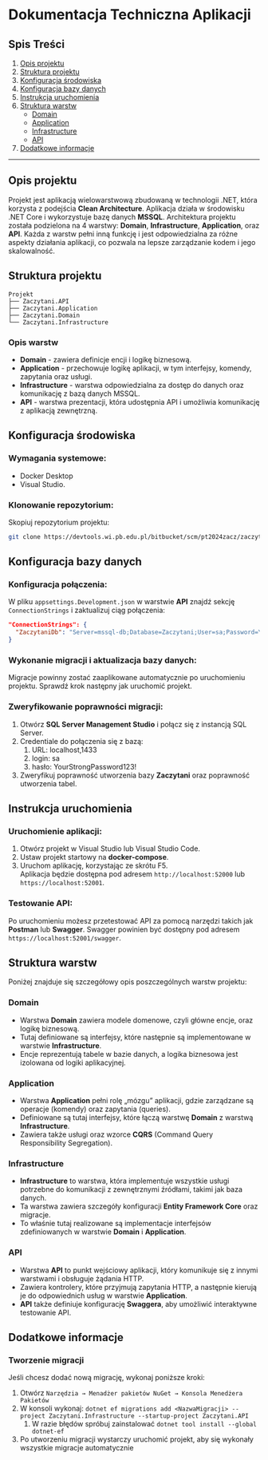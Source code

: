 ﻿# Dokumentacja Techniczna Aplikacji

## Spis Treści
1. [Opis projektu](#opis-projektu)
2. [Struktura projektu](#struktura-projektu)
3. [Konfiguracja środowiska](#konfiguracja-środowiska)
4. [Konfiguracja bazy danych](#konfiguracja-bazy-danych)
5. [Instrukcja uruchomienia](#instrukcja-uruchomienia)
6. [Struktura warstw](#struktura-warstw)
   - [Domain](#domain)
   - [Application](#application)
   - [Infrastructure](#infrastructure)
   - [API](#api)
7. [Dodatkowe informacje](#dodatkowe-informacje)

---

## Opis projektu
Projekt jest aplikacją wielowarstwową zbudowaną w technologii .NET, która korzysta z podejścia **Clean Architecture**. Aplikacja działa w środowisku .NET Core i wykorzystuje bazę danych **MSSQL**. Architektura projektu została podzielona na 4 warstwy: **Domain**, **Infrastructure**, **Application**, oraz **API**. Każda z warstw pełni inną funkcję i jest odpowiedzialna za różne aspekty działania aplikacji, co pozwala na lepsze zarządzanie kodem i jego skalowalność.

## Struktura projektu
```
Projekt 
├── Zaczytani.API 
├── Zaczytani.Application 
├── Zaczytani.Domain 
└── Zaczytani.Infrastructure
```

### Opis warstw
- **Domain** - zawiera definicje encji i logikę biznesową.
- **Application** - przechowuje logikę aplikacji, w tym interfejsy, komendy, zapytania oraz usługi.
- **Infrastructure** - warstwa odpowiedzialna za dostęp do danych oraz komunikację z bazą danych MSSQL.
- **API** - warstwa prezentacji, która udostępnia API i umożliwia komunikację z aplikacją zewnętrzną.

## Konfiguracja środowiska

### Wymagania systemowe:
- Docker Desktop
- Visual Studio.

### Klonowanie repozytorium:

Skopiuj repozytorium projektu:
```bash
git clone https://devtools.wi.pb.edu.pl/bitbucket/scm/pt2024zacz/zaczytani-backend.git cd zaczytani-backend
```
## Konfiguracja bazy danych

### Konfiguracja połączenia:
W pliku `appsettings.Development.json` w warstwie **API** znajdź sekcję `ConnectionStrings` i zaktualizuj ciąg połączenia:

```json
"ConnectionStrings": {
  "ZaczytaniDb": "Server=mssql-db;Database=Zaczytani;User=sa;Password=YourStrongPassword123!;TrustServerCertificate=true"
}
```
### Wykonanie migracji i aktualizacja bazy danych:
Migracje powinny zostać zaaplikowane automatycznie po uruchomieniu projektu. Sprawdź krok następny jak uruchomić projekt.

### Zweryfikowanie poprawności migracji:
1. Otwórz **SQL Server Management Studio** i połącz się z instancją SQL Server.
1. Credentiale do połączenia się z bazą:
	1. URL: localhost,1433
	1. login: sa
	1. hasło: YourStrongPassword123!
3. Zweryfikuj poprawność utworzenia bazy **Zaczytani** oraz poprawność utworzenia tabel.

## Instrukcja uruchomienia

### Uruchomienie aplikacji:
1. Otwórz projekt w Visual Studio lub Visual Studio Code.
2. Ustaw projekt startowy na **docker-compose**.
3. Uruchom aplikację, korzystając ze skrótu F5.  
Aplikacja będzie dostępna pod adresem `http://localhost:52000` lub `https://localhost:52001`.

### Testowanie API:
Po uruchomieniu możesz przetestować API za pomocą narzędzi takich jak **Postman** lub **Swagger**. Swagger powinien być dostępny pod adresem `https://localhost:52001/swagger`.

## Struktura warstw

Poniżej znajduje się szczegółowy opis poszczególnych warstw projektu:

### Domain
- Warstwa **Domain** zawiera modele domenowe, czyli główne encje, oraz logikę biznesową.
- Tutaj definiowane są interfejsy, które następnie są implementowane w warstwie **Infrastructure**.
- Encje reprezentują tabele w bazie danych, a logika biznesowa jest izolowana od logiki aplikacyjnej.

### Application
- Warstwa **Application** pełni rolę „mózgu” aplikacji, gdzie zarządzane są operacje (komendy) oraz zapytania (queries).
- Definiowane są tutaj interfejsy, które łączą warstwę **Domain** z warstwą **Infrastructure**.
- Zawiera także usługi oraz wzorce **CQRS** (Command Query Responsibility Segregation).

### Infrastructure
- **Infrastructure** to warstwa, która implementuje wszystkie usługi potrzebne do komunikacji z zewnętrznymi źródłami, takimi jak baza danych.
- Ta warstwa zawiera szczegóły konfiguracji **Entity Framework Core** oraz migracje.
- To właśnie tutaj realizowane są implementacje interfejsów zdefiniowanych w warstwie **Domain** i **Application**.

### API
- Warstwa **API** to punkt wejściowy aplikacji, który komunikuje się z innymi warstwami i obsługuje żądania HTTP.
- Zawiera kontrolery, które przyjmują zapytania HTTP, a następnie kierują je do odpowiednich usług w warstwie **Application**.
- **API** także definiuje konfigurację **Swaggera**, aby umożliwić interaktywne testowanie API.

## Dodatkowe informacje
### Tworzenie migracji

Jeśli chcesz dodać nową migrację, wykonaj poniższe kroki:

1. Otwórz `Narzędzia → Menadżer pakietów NuGet → Konsola Menedżera Pakietów`
2. W konsoli wykonaj: `dotnet ef migrations add <NazwaMigracji> --project Zaczytani.Infrastructure --startup-project Zaczytani.API`
	1. W razie błędów spróbuj zainstalować `dotnet tool install --global dotnet-ef`
3. Po utworzeniu migracji wystarczy uruchomić projekt, aby się wykonały wszystkie migracje automatycznie
